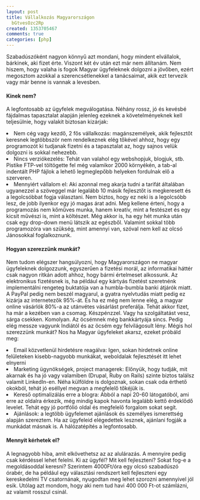 ```yaml
---
layout: post
title: Vállalkozás Magyarországon
  bGtvesOzc2Rp
created: 1353705467
comments: true
categories: [php]
---
```

Szabadúszóként nagyon könnyű azt mondani, hogy mindent elvállalok, bárkinek, aki fizet érte. Viszont két év után ezt már nem állítanám. Nem hiszem, hogy valaha is fogok Magyar ügyfeleknek dolgozni a jövőben, ezért megosztom azokkal a szerencsétlenekkel a tanácsaimat, akik ezt tervezik vagy már benne is vannak a levesben.

<h4>Kinek nem?</h4>

A legfontosabb az ügyfelek megválogatása. Néhány rossz, jó és kevésbé fájdalmas tapasztalat alapján jelenleg ezeknek a követelményeknek kell teljesülnie, hogy valakit biztosan kizárjak:

<li><span>Nem cég vagy kezdő, 2 fős vállalkozás:</span> magánszemélyek, akik fejlesztőt keresnek legtöbbször nem rendelkeznek elég tőkével ahhoz, hogy egy programozót ki tudjanak fizetni és a tapasztalat az, hogy sajnos velük dolgozni is sokkal nehezebb.</li>
<li><span>Nincs verziókezelés:</span> Tehát van valahol egy webshopjuk, blogjuk, stb. Pistike FTP-vel töltögette fel még valamikor 2000 környékén, a tab-al indentált PHP fájlok a lehető legmeglepőbb helyeken fordulnak elő a szerveren.</li>
<li><span>Mennyiért vállalom el:</span> Aki azonnal meg akarja tudni a tarifát általában ugyanezzel a szöveggel már legalább 10 másik fejlesztőt is megkeresett és a legolcsóbbat fogja választani. Nem biztos, hogy ez neki is a legolcsóbb lesz, de jobb ilyenkor egy jó magas árat adni. Meg kellene érteni, hogy a programozás nem kőműves munka, hanem kreatív, mint a festészet és egy kicsit művészi is, mint a költészet. Még akkor is, ha egy hét munka után csak egy drop-down menü látszik az egészből. Valamint sokkal több programozóra van szükség, mint amennyi van, szóval nem kell az olcsó Jánosokkal foglalkoznunk.</li>

<h4>Hogyan szerezzünk munkát?</h4>

Nem tudom elégszer hangsúlyozni, hogy Magyarországon ne magyar ügyfeleknek dolgozzunk, egyszerűen a fizetési morál, az informatikai háttér csak nagyon ritkán adott ahhoz, hogy bármi értelmeset alkossunk. Az elektronikus fizetésnek is, ha például egy kártyás fizetést szeretnénk implementálni rengeteg buktatója van a humbla-bumbla banki átjárók miatt. A PayPal pedig nem beszél magyarul, a gyatra nyelvtudás miatt pedig ez kizárja az internetezők 95%-át. És ha ez még nem lenne elég, a magyar online vásárlók 80%-a az utánvétes vásárlást preferálja. Tehát akkor fizet, ha már a kezében van a csomag. Készpénzzel. Vagy ha szolgáltatást vesz, sárga csekken. Komolyan. Az öcsémnek még bankkártyája sincs. Pedig elég messze vagyunk Indiától és az öcsém egy felvilágosult lény. Mégis hol szerezzünk munkát? Nos ha Magyar ügyfeleket akarsz, ezeket próbáld meg:

<li><span>Email közvetlenül hirdetésre reagálva:</span> Igen, sokan hirdetnek online felületeken kisebb-nagyobb munkákat, weboldalak fejlesztését itt lehet elnyerni</li>
<li><span>Marketing ügynökségek, project managerek:</span> Előnyük, hogy tudják, mit akarnak és ha jó vagy valamiben (Drupal, Ruby on Rails) szinte biztos találsz valamit LinkedIn-en. Néha külföldre is dolgoznak, sokan csak oda érthető okokból, tehát jó eséllyel megvan a megfelelő tőkéjük is.</li>
<li><span>Kereső optimalizálás erre a blogra:</span> Abból a napi 20-60 látogatóból, ami erre az oldalra érkezik, még mindig kapok havonta legalább kettő érdeklődő levelet. Tehát egy jó portfólió oldal és megfelelő forgalom sokat segít.</li>
<li><span>Ajánlások:</span> a legtöbb ügyfelemet ajánlások és személyes ismerettség alapján szereztem. Ha az ügyfeleid elégedettek lesznek, ajánlani fogják a munkádat másnak is. A hálózatépítés a legfontosabb.</li>

<h4>Mennyit kérhetek el?</h4>

A legnagyobb hiba, amit elkövethetsz az az alulárazás. A mennyire pedig csak kérdéssel lehet felelni. Ki az ügyfél? Mit kell fejleszteni? Sokat fog-e a megoldásoddal keresni? Szerintem 4000Ft/óra egy olcsó szabadúszó órabér, de ha például egy választási rendszert kell fejleszteni egy kereskedelmi TV csatornának, nyugodtan meg lehet szorozni amennyivel jól esik. Utólag azt mondom, hogy aki nem tud havi 400&nbsp;000 Ft-ot számlázni, az valamit rosszul csinál.
